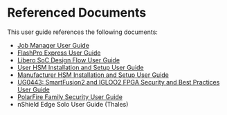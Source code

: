 # Referenced Documents

This user guide references the following documents:

-   [Job Manager User Guide](https://coredocs.s3.amazonaws.com/Libero/2025_1/Tool/spps_job_mgr_ug.pdf)
-   [FlashPro Express User Guide](http://coredocs.s3.amazonaws.com/Libero/2025_1/Tool/flashpro_express_ug.pdf)
-   [Libero SoC Design Flow User Guide](http://coredocs.s3.amazonaws.com/Libero/2025_1/Tool/libero_ecf_ug.pdf)
-   [User HSM Installation and Setup User Guide](https://coredocs.s3.amazonaws.com/Libero/2025_1/Tool/user_hsm_ug.pdf)
-   [Manufacturer HSM Installation and Setup User Guide](https://coredocs.s3.amazonaws.com/Libero/2025_1/Tool/man_hsm_ug.pdf)
-   [UG0443: SmartFusion2 and IGLOO2 FPGA Security and Best Practices User Guide](https://ww1.microchip.com/downloads/aemDocuments/documents/FPGA/ProductDocuments/UserGuides/SmartFusion2_IGLOO2_FPGA_Security_Best_Practices_UG0443_V10.pdf)
-   [PolarFire Family Security User Guide](https://ww1.microchip.com/downloads/aemDocuments/documents/FPGA/ProductDocuments/UserGuides/Microchip_PolarFire_FPGA_and_PolarFire_SoC_FPGA_Security_User_Guide_VA+%282%29.pdf)
-   nShield Edge Solo User Guide \(Thales\)


